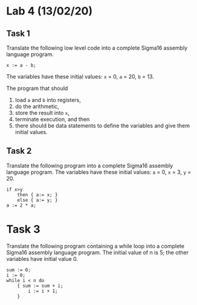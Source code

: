 # Lab 4 (13/02/20)

## Task 1
Translate the following low level code into a complete Sigma16 assembly language program.

```
x := a - b;
```
The variables have these initial values: `x` = 0, `a` = 20, `b` = 13.

The program that should
1. load `a` and `b` into registers,
2. do the arithmetic,
3. store the result into `x`,
4. terminate execution, and then
5. there should be data statements to define the variables and give them initial values.

## Task 2
Translate the following program into a complete Sigma16 assembly language program. The variables have these initial values: `a` = 0, `x` = 3, `y` = 20.

```
if x>y
    then { a:= x; }
    else { a:= y; }
a := 2 * a;
```

# Task 3
Translate the following program containing a while loop into a complete Sigma16 assembly language program. The initial value of n is 5; the other variables have initial value 0.

```
sum := 0;
i := 0;
while i < n do
    { sum := sum + i;
        i := i + 1;
    }
```